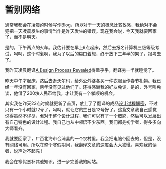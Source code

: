 # 暂别网络

通常我都会在凌晨的时候写作Blog，所以对于一天的概念比较敏感，我绝对不会犯把一天凌晨发生的事情当作是昨天发生的错误。现在我会说，今天我就要回家了，而不是明天。

是的，下午两点的火车。我估计要在早上9点起床，然后去报名计算机三级等级考试，呵呵，这个时髦啊，我为了以后的糊口着想，终于放下三年半的架子，报考去了。

我昨天凌晨翻译[A Design Process Revealed][0]得晕乎乎，翻译完一半就睡觉了。

昨天中午才起床，然后去逛沃尔玛，给外公外婆各买一件衣服当作春节礼物。我已经一年没有回家，两年没有见过他们了。还得感谢我的好友免谈，是的，外号叫免谈，他借了200块人民币给我，才让我有一个孝顺的机会。

其实我在昨天23点时候就更新了首页，放上了了翻译的成品[设计过程解密][1]，不过只有一个小时就12号了，呵呵，就让它的生日是12号好了。这篇文章我自己感觉说得虽然不详尽，但对于整个设计过程，我们可以有了一个概貌，然后可以发展出有自己特色的设计过程。我自己也从中领悟不少东西。我们都是初学者，得多多向大师看齐。

我就要回家了，广西北海市合浦县的一个农村里。我会把电脑带回去的，但是，没有网络可用。所以在整个寒假期间，我翻译文章的速度会大大减慢。喜欢我的读者，说声对不起先！

我会在寒假恶补其他知识，进一步完善我的网站。

[0]: http://www.stopdesign.com/articles/design_process/
[1]: tech/design_process.php